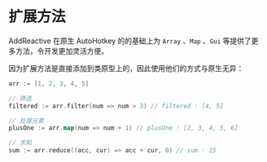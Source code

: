 # 扩展方法

AddReactive 在原生 AutoHotkey 的的基础上为 `Array` 、`Map` 、`Gui` 等提供了更多方法，令开发更加灵活方便。

因为扩展方法是直接添加到类原型上的，因此使用他们的方式与原生无异：
```go
arr := [1, 2, 3, 4, 5]

// 筛选
filtered := arr.filter(num => num > 3) // filtered : [4, 5]

// 处理元素
plusOne := arr.map(num => num + 1) // plusOne : [2, 3, 4, 5, 6]

// 求和
sum := arr.reduce((acc, cur) => acc + cur, 0) // sum : 15
```
